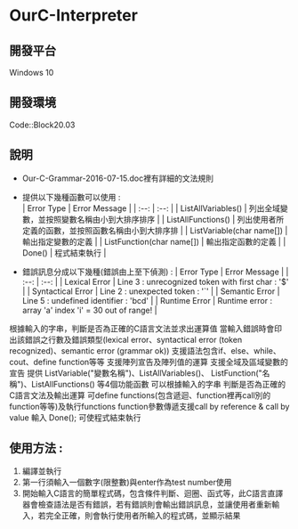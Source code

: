 # OurC-Interpreter

## 開發平台
Windows 10

## 開發環境
Code::Block20.03

## 說明
- Our-C-Grammar-2016-07-15.doc裡有詳細的文法規則
- 提供以下幾種函數可以使用 :  
| Error Type | Error Message |
| :--: | :--: |
| ListAllVariables() | 列出全域變數，並按照變數名稱由小到大排序排序 |
| ListAllFunctions() | 列出使用者所定義的函數，並按照函數名稱由小到大排序排 |
| ListVariable(char name[]) | 輸出指定變數的定義 |
| ListFunction(char name[]) | 輸出指定函數的定義 |
| Done() | 程式結束執行 |

- 錯誤訊息分成以下幾種(錯誤由上至下偵測) : 
| Error Type | Error Message |
| :--: | :--: |
| Lexical Error | Line 3 : unrecognized token with first char : '$' |
| Syntactical Error | Line 2 : unexpected token : '`' |
| Semantic Error | Line 5 : undefined identifier : 'bcd' |
| Runtime Error | Runtime error : array 'a' index 'i' = 30 out of range! |


根據輸入的字串，判斷是否為正確的C語言文法並求出運算值
當輸入錯誤時會印出該錯誤之行數及錯誤類型(lexical error、syntactical error (token recognized)、semantic error (grammar ok))
支援語法包含if、else、while、cout、define function等等
支援陣列宣告及陣列值的運算
支援全域及區域變數的宣告
提供 ListVariable("變數名稱")、ListAllVariables()、 ListFunction("名稱")、ListAllFunctions() 等4個功能函數
可以根據輸入的字串 判斷是否為正確的C語言文法及輸出運算
可define functions(包含遞迴、function裡再call別的function等等)及執行functions
function參數傳遞支援call by reference & call by value
輸入 Done(); 可使程式結束執行

## 使用方法 :
1. 編譯並執行
2. 第一行須輸入一個數字(限整數)與enter作為test number使用
3. 開始輸入C語言的簡單程式碼，包含條件判斷、迴圈、函式等，此C語言直譯器會檢查語法是否有錯誤，若有錯誤則會輸出錯誤訊息，並讓使用者重新輸入，若完全正確，則會執行使用者所輸入的程式碼，並顯示結果

